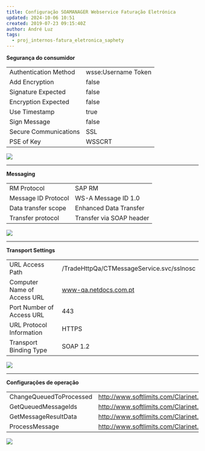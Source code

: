 ```yaml
---
title: Configuração SOAMANAGER Webservice Faturação Eletrónica
updated: 2024-10-06 10:51
created: 2019-07-23 09:15:40Z
author: André Luz
tags:
  - proj_internos-fatura_eletronica_saphety
---
```


**Segurança do consumidor**

|     |     |
| --- | --- |
| Authentication Method | wsse:Username Token |
| Add Encryption | false |
| Signature Expected | false |
| Encryption Expected | false |
| Use Timestamp | true |
| Sign Message | false |
| Secure Communications | SSL |
| PSE of Key | WSSCRT |

![](db8ae41151b402f304b8e28261f7318b.png)

* * *

**Messaging**

|     |     |
| --- | --- |
| RM Protocol | SAP RM |
| Message ID Protocol | WS-A Message ID 1.0 |
| Data transfer scope | Enhanced Data Transfer |
| Transfer protocol | Transfer via SOAP header |

![](0143e48bc26b5bc7645d7f4e52406c75.png)

* * *

**Transport Settings**

|     |     |
| --- | --- |
| URL Access Path | /TradeHttpQa/CTMessageService.svc/sslnosc |
| Computer Name of Access URL | www-qa.netdocs.com.pt |
| Port Number of Access URL | 443 |
| URL Protocol Information | HTTPS |
| Transport Binding Type | SOAP 1.2 |

![](bf79499ce662d5020b8ada1e9dd31e71.png)

* * *

**Configurações de operação**

|     |     |
| --- | --- |
| ChangeQueuedToProcessed | http://www.softlimits.com/Clarinet.Trade/IMessageService/ChangeQueuedToProcessed |
| GetQueuedMessageIds | http://www.softlimits.com/Clarinet.Trade/IMessageService/GetQueuedMessageIds |
| GetMessageResultData | http://www.softlimits.com/Clarinet.Trade/IMessageService/GetMessageResultData |
| ProcessMessage | http://www.softlimits.com/Clarinet.Trade/IMessageService/ProcessMessage |

![](d24d0f7e7dd46604de568d3a2134478d.png)